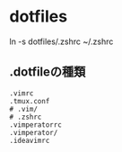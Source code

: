 # dotfiles

ln -s dotfiles/.zshrc ~/.zshrc

## .dotfileの種類
```
.vimrc
.tmux.conf
# .vim/
# .zshrc
.vimperatorrc
.vimperator/
.ideavimrc
```
